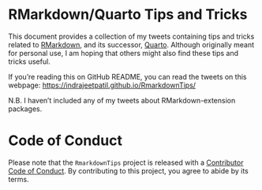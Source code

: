 
# RMarkdown/Quarto Tips and Tricks

This document provides a collection of my tweets containing tips and
tricks related to [RMarkdown](https://rmarkdown.rstudio.com/), and its
successor, [Quarto](https://quarto.org/). Although originally meant for
personal use, I am hoping that others might also find these tips and
tricks useful.

If you’re reading this on GitHub README, you can read the tweets on this
webpage: <https://indrajeetpatil.github.io/RmarkdownTips/>

N.B. I haven’t included any of my tweets about RMarkdown-extension
packages.

# Code of Conduct

Please note that the `RmarkdownTips` project is released with a
[Contributor Code of
Conduct](https://contributor-covenant.org/version/2/1/CODE_OF_CONDUCT.html).
By contributing to this project, you agree to abide by its terms.
